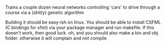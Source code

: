 Trains a couple dozen neural networks controlling 'cars' to drive through a course via a (shitty) genetic algorithm

Building it should be easy-ish on linux. You should be able to install CSFML (C bindings for sfml) via your package manager and run makefile. If this doesn't work, then good luck.
oh, and you should also make a bin and obj folder. otherwise it will complain and not compile

